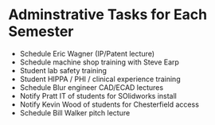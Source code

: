 # Adminstrative Tasks for Each Semester

* Schedule Eric Wagner (IP/Patent lecture)
* Schedule machine shop training with Steve Earp
* Student lab safety training
* Student HIPPA / PHI / clinical experience training
* Schedule Blur engineer CAD/ECAD lectures
* Notify Pratt IT of students for SOlidworks install
* Notify Kevin Wood of students for Chesterfield access
* Schedule Bill Walker pitch lecture
